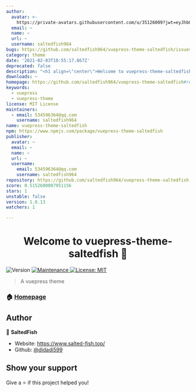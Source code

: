 ```yaml
---
author:
  avatar: >-
    https://private-avatars.githubusercontent.com/u/35126009?jwt=eyJhbGciOiJIUzI1NiIsInR5cCI6IkpXVCJ9.eyJpc3MiOiJnaXRodWIuY29tIiwiYXVkIjoicmF3LmdpdGh1YnVzZXJjb250ZW50LmNvbSIsImtleSI6ImtleTEiLCJleHAiOjE3MzQ2NzMyNjAsIm5iZiI6MTczNDY3MjA2MCwicGF0aCI6Ii91LzM1MTI2MDA5In0.c_v4JzYCacpdK2BNpVpaE87s-3xBLNxkKhp7CFIeaRk&v=4
  email: ~
  name: ~
  url: ~
  username: saltedfish964
bugs: https://github.com/saltedfish964/vuepress-theme-saltedfish/issues
category: theme
date: '2021-02-03T10:55:17.867Z'
deprecated: false
description: "<h1 align=\"center\">Welcome to vuepress-theme-saltedfish 👋</h1>\r <p>\r   <img alt=\"Version\" src=\"https://img.shields.io/badge/version-1.0.0-blue.svg?cacheSeconds=2592000\" />\r   <a href=\"https://github.com/didadi599/vuepress-theme-saltedfish/graphs/commit-a"
downloads: ~
homepage: https://github.com/saltedfish964/vuepress-theme-saltedfish#readme
keywords:
  - vuepress
  - vuepress-theme
license: MIT License
maintainers:
  - email: 534596364@qq.com
    username: saltedfish964
name: vuepress-theme-saltedfish
npm: https://www.npmjs.com/package/vuepress-theme-saltedfish
publisher:
  avatar: ~
  email: ~
  name: ~
  url: ~
  username:
    email: 534596364@qq.com
    username: saltedfish964
repository: https://github.com/saltedfish964/vuepress-theme-saltedfish
score: 0.5152600007951156
stars: 1
unstable: false
version: 1.0.13
watchers: 1

---
```


<h1 align="center">Welcome to vuepress-theme-saltedfish 👋</h1>
<p>
  <img alt="Version" src="https://img.shields.io/badge/version-1.0.0-blue.svg?cacheSeconds=2592000" />
  <a href="https://github.com/didadi599/vuepress-theme-saltedfish/graphs/commit-activity" target="_blank">
    <img alt="Maintenance" src="https://img.shields.io/badge/Maintained%3F-yes-green.svg" />
  </a>
  <a href="https://github.com/saltedfish964/vuepress-theme-saltedfish/blob/master/LICENSE" target="_blank">
    <img alt="License: MIT" src="https://img.shields.io/badge/license-MIT-yellow.svg" />
  </a>
</p>

> A vuepress theme

### 🏠 [Homepage](https://github.com/saltedfish964/vuepress-theme-saltedfish)

## Author

👤 **SaltedFish**

* Website: https://www.salted-fish.top/
* Github: [@didadi599](https://github.com/didadi599)

## Show your support

Give a ⭐️ if this project helped you!